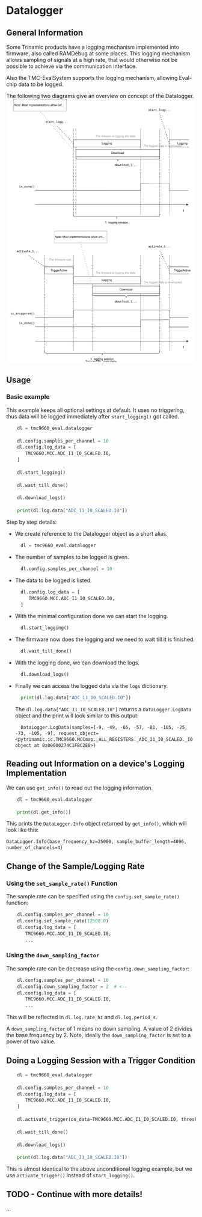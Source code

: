 
# Datalogger

## General Information

Some Trinamic products have a logging mechanism implemented into firmware, also called RAMDebug at some places.
This logging mechanism allows sampling of signals at a high rate, that would otherwise not be possible to achieve via the communication interface.

Also the TMC-EvalSystem supports the logging mechanism, allowing Eval-chip data to be logged.

The following two diagrams give an overview on concept of the Datalogger. 
![Datalogger Diagram](datalogger.drawio.svg)

## Usage

### Basic example

This example keeps all optional settings at default.
It uses no triggering, thus data will be logged immediately after `start_logging()` got called.

```py
    dl = tmc9660_eval.datalogger

    dl.config.samples_per_channel = 10
    dl.config.log_data = [
       TMC9660.MCC.ADC_I1_I0_SCALED.I0,
    ]

    dl.start_logging()

    dl.wait_till_done()

    dl.download_logs()

    print(dl.log.data["ADC_I1_I0_SCALED.I0"])
```

Step by step details:

* We create reference to the Datalogger object as a short alias.
  ```py
    dl = tmc9660_eval.datalogger
  ```
* The number of samples to be logged is given.
  ```py
    dl.config.samples_per_channel = 10
  ```
* The data to be logged is listed.
  ```py
    dl.config.log_data = [
       TMC9660.MCC.ADC_I1_I0_SCALED.I0,
    ]
  ```
* With the minimal configuration done we can start the logging.
  ```py
    dl.start_logging()
  ```
* The firmware now does the logging and we need to wait till it is finished.
  ```py
    dl.wait_till_done()
  ```
* With the logging done, we can download the logs.
  ```py
    dl.download_logs()
  ```
* Finally we can access the logged data via the `logs` dictionary.
  ```py
    print(dl.log.data["ADC_I1_I0_SCALED.I0"])
  ```
  The `dl.log.data["ADC_I1_I0_SCALED.I0"]` returns a `DataLogger.LogData` object and the print will look similar to this output:
  ```
    DataLogger.LogData(samples=[-9, -49, -65, -57, -81, -105, -25, -73, -105, -9], request_object=<pytrinamic.ic.TMC9660.MCCmap._ALL_REGISTERS._ADC_I1_I0_SCALED._I0 object at 0x00000274C1FBC2E0>)
  ```

## Reading out Information on a device's Logging Implementation

We can use `get_info()` to read out the logging information.

```py
    dl = tmc9660_eval.datalogger

    print(dl.get_info())
```

This prints the `DataLogger.Info` object returned by `get_info()`, which will look like this:

```
DataLogger.Info(base_frequency_hz=25000, sample_buffer_length=4096, number_of_channels=4)
```

## Change of the Sample/Logging Rate


### Using the `set_sample_rate()` Function

The sample rate can be specified using the `config.set_sample_rate()` function:

```py
    dl.config.samples_per_channel = 10
    dl.config.set_sample_rate(12500.0)
    dl.config.log_data = [
       TMC9660.MCC.ADC_I1_I0_SCALED.I0,
       ...
```



### Using the `down_sampling_factor`

The sample rate can be decrease using the `config.down_sampling_factor`:

```py
    dl.config.samples_per_channel = 10
    dl.config.down_sampling_factor = 2  # <--
    dl.config.log_data = [
       TMC9660.MCC.ADC_I1_I0_SCALED.I0,
       ...
```

This will be reflected in `dl.log.rate_hz` and `dl.log.period_s`.

A `down_sampling_factor` of 1 means no down sampling.
A value of 2 divides the base frequency by 2.
Note, ideally the `down_sampling_factor` is set to a power of two value.

## Doing a Logging Session with a Trigger Condition

```py
    dl = tmc9660_eval.datalogger

    dl.config.samples_per_channel = 10
    dl.config.log_data = [
       TMC9660.MCC.ADC_I1_I0_SCALED.I0,
    ]

    dl.activate_trigger(on_data=TMC9660.MCC.ADC_I1_I0_SCALED.I0, threshold=100, edge=dl.TriggerEdge.RISING)

    dl.wait_till_done()

    dl.download_logs()

    print(dl.log.data["ADC_I1_I0_SCALED.I0"])
```

This is almost identical to the above unconditional logging example, but we use `activate_trigger()` instead of `start_logging()`.

## TODO - Continue with more details!

...